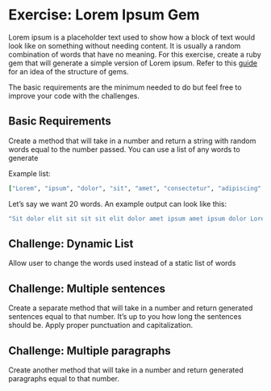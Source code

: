# Exercise: Lorem Ipsum Gem

Lorem ipsum is a placeholder text used to show how a block of text would look like on something without needing content. It is usually a random combination of words that have no meaning. For this exercise, create a ruby gem that will generate a simple version of Lorem ipsum. Refer to this [guide](https://guides.rubygems.org/make-your-own-gem/) for an idea of the structure of gems. 

The basic requirements are the minimum needed to do but feel free to improve your code with the challenges.

## Basic Requirements

Create a method that will take in a number and return a string with random words equal to the number passed. You can use a list of any words to generate

Example list:

```ruby
["Lorem", "ipsum", "dolor", "sit", "amet", "consectetur", "adipiscing", "elit"]
```

Let’s say we want 20 words. An example output can look like this:

```ruby
"Sit dolor elit sit sit sit elit dolor amet ipsum amet ipsum dolor Lorem Lorem adipiscing sit elit consectetur adipiscing."
```

## Challenge: Dynamic List

Allow user to change the words used instead of a static list of words

## Challenge: Multiple sentences

Create a separate method that will take in a number and return generated sentences equal to that number.  It’s up to you how long the sentences should be.  Apply proper punctuation and capitalization.

## Challenge: Multiple paragraphs

Create another method that will take in a number and return generated paragraphs equal to that number.
